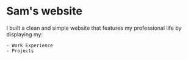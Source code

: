 # Sam's website
I built a clean and simple website that features my professional life by displaying my:
	
	- Work Experience 
	- Projects